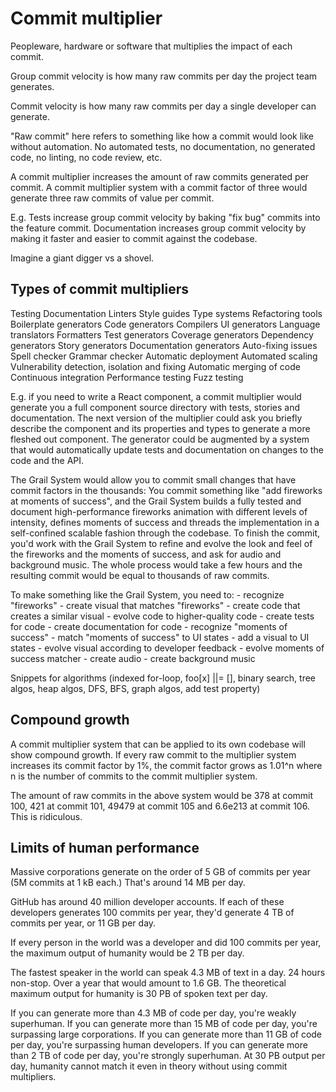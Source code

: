 # Commit multiplier

Peopleware, hardware or software that multiplies the impact of each commit.

Group commit velocity is how many raw commits per day the project team generates.

Commit velocity is how many raw commits per day a single developer can generate.

"Raw commit" here refers to something like how a commit would look like without automation. No automated tests, no documentation, no generated code, no linting, no code review, etc.

A commit multiplier increases the amount of raw commits generated per commit. A commit multiplier system with a commit factor of three would generate three raw commits of value per commit.

E.g. Tests increase group commit velocity by baking "fix bug" commits into the feature commit. Documentation increases group commit velocity by making it faster and easier to commit against the codebase. 

Imagine a giant digger vs a shovel. 

## Types of commit multipliers

Testing
Documentation
Linters
Style guides
Type systems
Refactoring tools
Boilerplate generators
Code generators
Compilers
UI generators
Language translators
Formatters
Test generators
Coverage generators
Dependency generators
Story generators
Documentation generators
Auto-fixing issues
Spell checker
Grammar checker
Automatic deployment
Automated scaling
Vulnerability detection, isolation and fixing
Automatic merging of code
Continuous integration
Performance testing
Fuzz testing

E.g. if you need to write a React component, a commit multiplier would generate you a full component source directory with tests, stories and documentation. The next version of the multiplier could ask you briefly describe the component and its properties and types to generate a more fleshed out component. The generator could be augmented by a system that would automatically update tests and documentation on changes to the code and the API.

The Grail System would allow you to commit small changes that have commit factors in the thousands: You commit something like "add fireworks at moments of success", and the Grail System builds a fully tested and document high-performance fireworks animation with different levels of intensity, defines moments of success and threads the implementation in a self-confined scalable fashion through the codebase. To finish the commit, you'd work with the Grail System to refine and evolve the look and feel of the fireworks and the moments of success, and ask for audio and background music. The whole process would take a few hours and the resulting commit would be equal to thousands of raw commits.

To make something like the Grail System, you need to:
    - recognize "fireworks"
    - create visual that matches "fireworks"
    - create code that creates a similar visual
    - evolve code to higher-quality code
    - create tests for code
    - create documentation for code
    - recognize "moments of success"
    - match "moments of success" to UI states
    - add a visual to UI states
    - evolve visual according to developer feedback
    - evolve moments of success matcher
    - create audio
    - create background music

Snippets for algorithms (indexed for-loop, foo[x] ||= [], binary search, tree algos, heap algos, DFS, BFS, graph algos, add test property)

## Compound growth

A commit multiplier system that can be applied to its own codebase will show compound growth. If every raw commit to the multiplier system increases its commit factor by 1%, the commit factor grows as 1.01^n where n is the number of commits to the commit multiplier system.

The amount of raw commits in the above system would be 378 at commit 100, 421 at commit 101, 49479 at commit 105 and 6.6e213 at commit 106. This is ridiculous.

## Limits of human performance

Massive corporations generate on the order of 5 GB of commits per year (5M commits at 1 kB each.) That's around 14 MB per day.

GitHub has around 40 million developer accounts. If each of these developers generates 100 commits per year, they'd generate 4 TB of commits per year, or 11 GB per day.

If every person in the world was a developer and did 100 commits per year, the maximum output of humanity would be 2 TB per day.

The fastest speaker in the world can speak 4.3 MB of text in a day. 24 hours non-stop. Over a year that would amount to 1.6 GB. The theoretical maximum output for humanity is 30 PB of spoken text per day. 

If you can generate more than 4.3 MB of code per day, you're weakly superhuman.
If you can generate more than 15 MB of code per day, you're surpassing large corporations.
If you can generate more than 11 GB of code per day, you're surpassing human developers.
If you can generate more than 2 TB of code per day, you're strongly superhuman.
At 30 PB output per day, humanity cannot match it even in theory without using commit multipliers.
